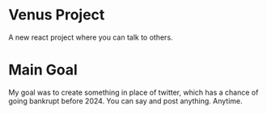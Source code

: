 # Venus Project
A new react project where you can talk to others. 

# Main Goal
My goal was to create something in place of twitter, which has a chance of going bankrupt before 2024. You can say and post anything. Anytime.